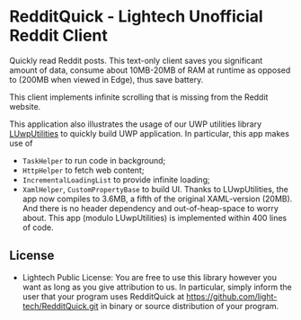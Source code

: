 RedditQuick - Lightech Unofficial Reddit Client
===============================================

Quickly read Reddit posts. This text-only client saves you significant amount of data, consume about 10MB-20MB of RAM at runtime as opposed to (200MB when viewed in Edge), thus save battery.

This client implements infinite scrolling that is missing from the Reddit website.

This application also illustrates the usage of our UWP utilities library [LUwpUtilities](https://github.com/light-tech/LUwpUtilities.git) to quickly build UWP application.
In particular, this app makes use of
 * `TaskHelper` to run code in background;
 * `HttpHelper` to fetch web content;
 * `IncrementalLoadingList` to provide infinite loading;
 * `XamlHelper`, `CustomPropertyBase` to build UI.
Thanks to LUwpUtilities, the app now compiles to 3.6MB, a fifth of the original XAML-version (20MB).
And there is no header dependency and out-of-heap-space to worry about.
This app (modulo LUwpUtilities) is implemented within 400 lines of code.

License
-------

 * Lightech Public License:
   You are free to use this library however you want as long as you give attribution to us. In particular, simply inform the user that your program uses RedditQuick at https://github.com/light-tech/RedditQuick.git in binary or source distribution of your program.